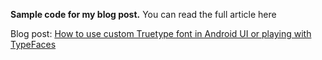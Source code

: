 **Sample code for my blog post.**
You can read the full article here

Blog post: [How to use custom Truetype font in Android UI or playing with TypeFaces](http://www.hrupin.com/2012/08/how-to-use-custom-truetype-font-in-android-ui-or-playing-with-typefaces)
